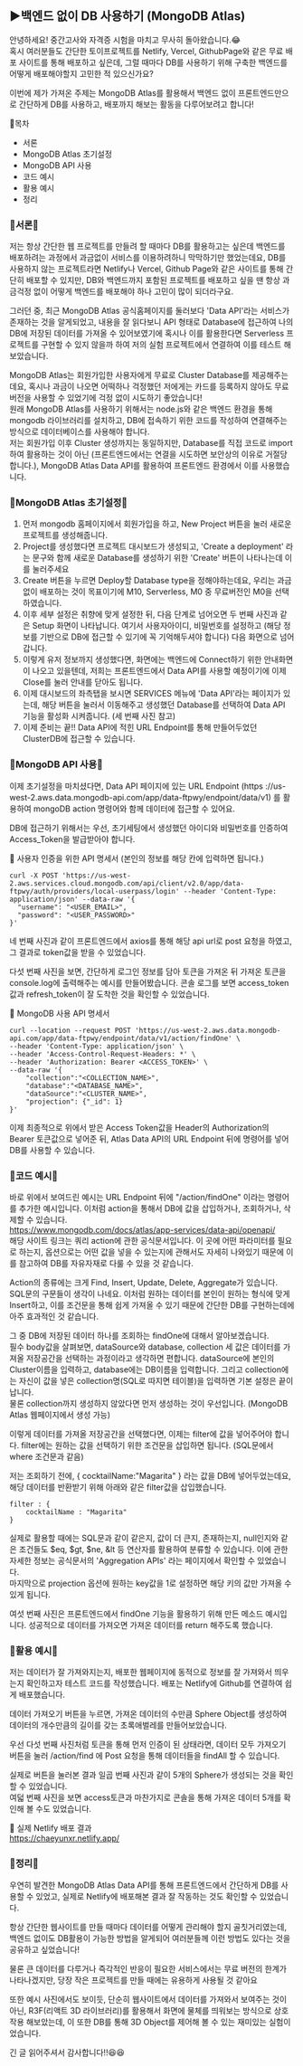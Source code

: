 ## ▶백엔드 없이 DB 사용하기 (MongoDB Atlas)

안녕하세요! 중간고사와 자격증 시험을 마치고 무사히 돌아왔습니다.😂  
혹시 여러분들도 간단한 토이프로젝트를 Netlify, Vercel, GithubPage와 같은 무료 배포 사이트를 통해 배포하고 싶은데, 그럴 때마다 DB를 사용하기 위해 구축한 백엔드를 어떻게 배포해야할지 고민한 적 있으신가요?

이번에 제가 가져온 주제는 MongoDB Atlas를 활용해서 백엔드 없이 프론트엔드만으로 간단하게 DB를 사용하고, 배포까지 해보는 활동을 다루어보려고 합니다!

📒목차
- 서론
- MongoDB Atlas 초기설정
- MongoDB API 사용
- 코드 예시
- 활용 예시
- 정리



### 🍎서론🍎
저는 항상 간단한 웹 프로젝트를 만들려 할 때마다 DB를 활용하고는 싶은데 백엔드를 배포하려는 과정에서 과금없이 서비스를 이용하려하니 막막하기만 했었는데요, DB를 사용하지 않는 프로젝트라면 Netlify나 Vercel, Github Page와 같은 사이트를 통해 간단히 배포할 수 있지만, DB와 백엔드까지 포함된 프로젝트를 배포하고 싶을 땐 항상 과금걱정 없이 어떻게 백엔드를 배포해야 하나 고민이 많이 되더라구요.

그러던 중, 최근 MongoDB Atlas 공식홈페이지를 둘러보다 'Data API'라는 서비스가 존재하는 것을 알게되었고, 내용을 잘 읽다보니 API 형태로 Database에 접근하여 나의 DB에 저장된 데이터를 가져올 수 있어보였기에 혹시나 이를 활용한다면 Serverless 프로젝트를 구현할 수 있지 않을까 하여 저의 실험 프로젝트에서 연결하여 이를 테스트 해보았습니다.

MongoDB Atlas는 회원가입한 사용자에게 무료로 Cluster Database를 제공해주는데요, 혹시나 과금이 나오면 어떡하나 걱정했던 저에게는 카드를 등록하지 않아도 무료버전을 사용할 수 있었기에 걱정 없이 시도하기 좋았습니다!  
원래 MongoDB Atlas를 사용하기 위해서는 node.js와 같은 백엔드 환경을 통해 mongodb 라이브러리를 설치하고, DB에 접속하기 위한 코드를 작성하여 연결해주는 방식으로 데이터베이스를 사용해야 합니다.  
저는 회원가입 이후 Cluster 생성까지는 동일하지만, Database를 직접 코드로 import하여 활용하는 것이 아닌 (프론트엔드에서는 연결을 시도하면 보안상의 이유로 거절당합니다.), MongoDB Atlas Data API를 활용하여 프론트엔드 환경에서 이를 사용했습니다.



### 🍊MongoDB Atlas 초기설정🍊
1) 먼저 mongodb 홈페이지에서 회원가입을 하고, New Project 버튼을 눌러 새로운 프로젝트를 생성해줍니다.
2) Project를 생성했다면 프로젝트 대시보드가 생성되고, 'Create a deployment' 라는 문구와 함께 새로운 Database를 생성하기 위한 'Create' 버튼이 나타나는데 이를 눌러주세요
3) Create 버튼을 누르면 Deploy할 Database type을 정해야하는데요, 우리는 과금없이 배포하는 것이 목표이기에 M10, Serverless, M0 중 무료버전인 M0을 선택하였습니다.
4) 이후 세부 설정은 취향에 맞게 설정한 뒤, 다음 단계로 넘어오면 두 번째 사진과 같은 Setup 화면이 나타납니다. 여기서 사용자아이디, 비밀번호를 설정하고 (해당 정보를 기반으로 DB에 접근할 수 있기에 꼭 기억해두셔야 합니다) 다음 화면으로 넘어갑니다.
5) 이렇게 유저 정보까지 생성했다면, 화면에는 백엔드에 Connect하기 위한 안내화면이 나오고 있을텐데, 저희는 프론트엔드에서 Data API를 사용할 예정이기에 이제 Close를 눌러 안내를 닫아도 됩니다.
6) 이제 대시보드의 좌측탭을 보시면 SERVICES 메뉴에 'Data API'라는 페이지가 있는데, 해당 버튼을 눌러서 이동해주고 생성했던 Database를 선택하여 Data API 기능을 활성화 시켜줍니다. (세 번째 사진 참고)
7) 이제 준비는 끝!! Data API에 적힌 URL Endpoint를 통해 만들어두었던 ClusterDB에 접근할 수 있습니다.



### 🍌MongoDB API 사용🍌
이제 초기설정을 마치셨다면, Data API 페이지에 있는 URL Endpoint (https ://us-west-2.aws.data.mongodb-api.com/app/data-ftpwy/endpoint/data/v1) 를 활용하여 mongoDB action 명령어와 함께 데이터에 접근할 수 있어요.

DB에 접근하기 위해서는 우선, 초기세팅에서 생성했던 아이디와 비밀번호를 인증하여 Access_Token을 발급받아야 합니다.

🔽 사용자 인증을 위한 API 명세서 (본인의 정보를 해당 칸에 입력하면 됩니다.)
```
curl -X POST 'https://us-west-2.aws.services.cloud.mongodb.com/api/client/v2.0/app/data-ftpwy/auth/providers/local-userpass/login' --header 'Content-Type: application/json' --data-raw '{
  "username": "<USER_EMAIL>",
  "password": "<USER_PASSWORD>"
}'
```
네 번째 사진과 같이 프론트엔드에서 axios를 통해 해당 api url로 post 요청을 하였고, 그 결과로 token값을 받을 수 있었습니다.  

다섯 번째 사진을 보면, 간단하게 로그인 정보를 담아 토큰을 가져온 뒤 가져온 토큰을 console.log에 출력해주는 예시를 만들어봤습니다. 콘솔 로그를 보면 access_token값과 refresh_token이 잘 도착한 것을 확인할 수 있었습니다.

🔽 MongoDB 사용 API 명세서
```
curl --location --request POST 'https://us-west-2.aws.data.mongodb-api.com/app/data-ftpwy/endpoint/data/v1/action/findOne' \
--header 'Content-Type: application/json' \
--header 'Access-Control-Request-Headers: *' \
--header 'Authorization: Bearer <ACCESS_TOKEN>' \
--data-raw '{
    "collection":"<COLLECTION_NAME>",
    "database":"<DATABASE_NAME>",
    "dataSource":"<CLUSTER_NAME>",
    "projection": {"_id": 1}
}'
```
이제 최종적으로 위에서 받은 Access Token값을 Header의 Authorization의 Bearer 토큰값으로 넣어준 뒤, Atlas Data API의 URL Endpoint 뒤에 명령어를 넣어 DB를 사용할 수 있습니다.



### 🍋코드 예시🍋
바로 위에서 보여드린 예시는 URL Endpoint 뒤에 "/action/findOne" 이라는 명령어를 추가한 예시입니다. 이처럼 action을 통해서 DB에 값을 삽입하거나, 조회하거나, 삭제할 수 있습니다.  
https://www.mongodb.com/docs/atlas/app-services/data-api/openapi/  
해당 사이트 링크는 쿼리 action에 관한 공식문서입니다. 이 곳에 어떤 파라미터를 필요로 하는지, 옵션으로는 어떤 값을 넣을 수 있는지에 관해서도 자세히 나와있기 때문에 이를 참고하여 DB를 자유자재로 다룰 수 있을 것 같습니다.

Action의 종류에는 크게 Find, Insert, Update, Delete, Aggregate가 있습니다. SQL문의 구문들이 생각이 나네요. 이처럼 원하는 데이터를 본인이 원하는 형식에 맞게 Insert하고, 이를 조건문을 통해 쉽게 가져올 수 있기 때문에 간단한 DB를 구현하는데에 아주 효과적인 것 같습니다.

그 중 DB에 저장된 데이터 하나를 조회하는 findOne에 대해서 알아보겠습니다.  
필수 body값을 살펴보면, dataSource와 database, collection 세 값은 데이터를 가져올 저장공간을 선택하는 과정이라고 생각하면 편합니다. dataSource에 본인의 Cluster이름을 입력하고, database에는 DB이름을 입력합니다. 그리고 collection에는 자신이 값을 넣은 collection명(SQL로 따지면 테이블)을 입력하면 기본 설정은 끝이 납니다.  
물론 collection까지 생성하지 않았다면 먼저 생성하는 것이 우선입니다. (MongoDB Atlas 웹페이지에서 생성 가능)

이렇게 데이터를 가져올 저장공간을 선택했다면, 이제는 filter에 값을 넣어주어야 합니다. filter에는 원하는 값을 선택하기 위한 조건문을 삽입하면 됩니다. (SQL문에서 where 조건문과 같음)  

저는 조회하기 전에, { cocktailName:"Magarita" } 라는 값을 DB에 넣어두었는데요, 해당 데이터를 반환받기 위해 아래와 같은 filter값을 삽입했습니다.  
```
filter : {
    cocktailName : "Magarita"
}
```
실제로 활용할 때에는 SQL문과 같이 같은지, 값이 더 큰지, 존재하는지, null인지와 같은 조건들도 $eq, $gt, $ne, &lt 등 연산자를 활용하여 분류할 수 있습니다. 이에 관한 자세한 정보는 공식문서의 'Aggregation APIs' 라는 페이지에서 확인할 수 있었습니다.  
마지막으로 projection 옵션에 원하는 key값을 1로 설정하면 해당 키의 값만 가져올 수 있게 됩니다.  

여섯 번째 사진은 프론트엔드에서 findOne 기능을 활용하기 위해 만든 메소드 예시입니다. 성공적으로 데이터를 가져오면 가져온 데이터를 return 해주도록 했습니다.



### 🍈활용 예시🍈
저는 데이터가 잘 가져와지는지, 배포한 웹페이지에 동적으로 정보를 잘 가져와서 띄우는지 확인하고자 테스트 코드를 작성했습니다. 배포는 Netlify에 Github를 연결하여 쉽게 배포했습니다.

데이터 가져오기 버튼을 누르면, 가져온 데이터의 수만큼 Sphere Object를 생성하여 데이터의 개수만큼의 길이를 갖는 초록애벌레를 만들어보았습니다.  

우선 다섯 번째 사진처럼 토큰을 통해 먼저 인증이 된 상태라면, 데이터 모두 가져오기 버튼을 눌러 /action/find 에 Post 요청을 통해 데이터들을 findAll 할 수 있습니다.  

실제로 버튼을 눌러본 결과 일곱 번째 사진과 같이 5개의 Sphere가 생성되는 것을 확인할 수 있었습니다.  
여덟 번째 사진을 보면 access토큰과 마찬가지로 콘솔을 통해 가져온 데이터 5개를 확인해 볼 수도 있었습니다.  

🔽 실제 Netlify 배포 결과   
https://chaeyunxr.netlify.app/



### 🍇정리🍇
우연히 발견한 MongoDB Atlas Data API를 통해 프론트엔드에서 간단하게 DB를 사용할 수 있었고, 실제로 Netlify에 배포해본 결과 잘 작동하는 것도 확인할 수 있었습니다.  

항상 간단한 웹사이트를 만들 때마다 데이터를 어떻게 관리해야 할지 골칫거리였는데, 백엔드 없이도 DB활용이 가능한 방법을 알게되어 여러분들께 이런 방법도 있다는 것을 공유하고 싶었습니다!  

물론 큰 데이터를 다루거나 즉각적인 반응이 필요한 서비스에서는 무료 버전의 한계가 나타나겠지만, 당장 작은 프로젝트를 만들 때에는 유용하게 사용될 것 같아요  

또한 예시 사진에서도 보이듯, 단순히 웹사이트에서 데이터를 가져와서 보여주는 것이 아닌, R3F(리액트 3D 라이브러리)를 활용해서 화면에 물체를 띄워보는 방식으로 상호작용 해보았는데, 이 또한 DB를 통해 3D Object를 제어해 볼 수 있는 재미있는 실험이었습니다.

긴 글 읽어주셔서 감사합니다!!😆😆